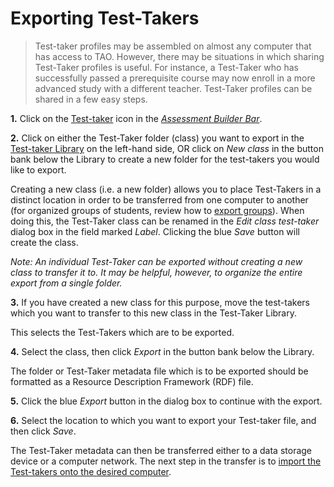 <!--
    created_at: 2016-12-15
    authors:         
      - Catherine Pease
--> 

# Exporting Test-Takers

>Test-taker profiles may be assembled on almost any computer that has access to TAO. However, there may be situations in which sharing Test-Taker profiles is useful. For instance, a Test-Taker who has successfully passed a prerequisite course may now enroll in a more advanced study with a different teacher. Test-Taker profiles can be shared in a few easy steps.

**1.**  Click on the [Test-taker](../appendix/glossary.md#test-taker) icon in the *[Assessment Builder Bar](../appendix/glossary.md#assessment-builder-bar)*.

**2.**  Click on either the Test-Taker folder (class) you want to export in the [Test-taker Library](../appendix/glossary.md#testtaker-library) on the left-hand side, OR click on *New class* in the button bank below the Library to create a new folder for the test-takers you would like to export.

Creating a new class (i.e. a new folder) allows you to place Test-Takers in a distinct location in order to be transferred from one computer to another (for organized groups of students, review how to [export groups](../groups/exporting-groups.md)). When doing this, the Test-Taker class can be renamed in the *Edit class test-taker* dialog box in the field marked *Label*. Clicking the blue *Save* button will create the class.

*Note: An individual Test-Taker can be exported without creating a new class to transfer it to. It may be helpful, however, to organize the entire export from a single folder.*

**3.**  If you have created a new class for this purpose, move the test-takers which you want to transfer to this new class in the Test-Taker Library.

This selects the Test-Takers which are to be exported.

**4.**  Select the class, then click *Export* in the button bank below the Library.

The folder or Test-Taker metadata file which is to be exported should be formatted as a Resource Description Framework (RDF) file. 

**5.**  Click the blue *Export* button in the dialog box to continue with the export.

**6.**  Select the location to which you want to export your Test-taker file, and then click *Save*.

The Test-Taker metadata can then be transferred either to a data storage device or a computer network. The next step in the transfer is to [import the Test-takers onto the desired computer](../test-takers/importing-test-takers.md).